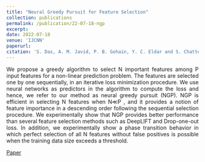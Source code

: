 ```yaml
---
title: "Neural Greedy Pursuit for Feature Selection"
collection: publications
permalink: /publication/22-07-18-ngp
excerpt:
date: 2022-07-18
venue: 'IJCNN'
paperurl:
citation: 'S. Das, A. M. Javid, P. B. Gohain, Y. C. Eldar and S. Chatterjee, "Neural Greedy Pursuit for Feature Selection," <i>International Joint Conference on Neural Networks (IJCNN)</i>, 2022, pp. 1-7.'
---
```

<p style="text-align: justify;"> 
We propose a greedy algorithm to select N important features among P input features for a non-linear prediction problem. The features are selected one by one sequentially, in an iterative loss minimization procedure. We use neural networks as predictors in the algorithm to compute the loss and hence, we refer to our method as neural greedy pursuit (NGP). NGP is efficient in selecting N features when N≪P , and it provides a notion of feature importance in a descending order following the sequential selection procedure. We experimentally show that NGP provides better performance than several feature selection methods such as DeepLIFT and Drop-one-out loss. In addition, we experimentally show a phase transition behavior in which perfect selection of all N features without false positives is possible when the training data size exceeds a threshold.
</p>

[Paper](http://academicpages.github.io/files/ngp.pdf)